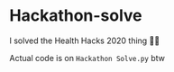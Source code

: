 # Hackathon-solve
I solved the Health Hacks 2020 thing 🤯🤯

Actual code is on `Hackathon Solve.py` btw
